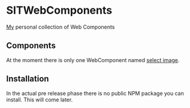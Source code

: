 # SITWebComponents
[My](https://github.com/sebastiansit) personal collection of Web Components

## Components
At the moment there is only one WebComponent named [select image](select-image/README.md).

## Installation
In the actual pre release phase there is no public NPM package you can install. This will come later.
